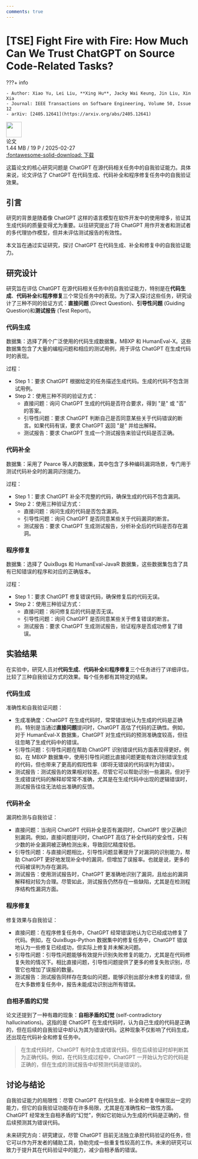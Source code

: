 ```yaml
---
comments: true
---
```


# [TSE] Fight Fire with Fire: How Much Can We Trust ChatGPT on Source Code-Related Tasks?

???+ info

    - Author: Xiao Yu, Lei Liu, **Xing Hu**, Jacky Wai Keung, Jin Liu, Xin Xia
    - Journal: IEEE Transactions on Software Engineering, Volume 50, Issue 12
    - arXiv: [2405.12641](https://arxiv.org/abs/2405.12641)

<div class="card file-block" markdown="1">
<div class="file-icon"><img src="/Note/assets/images/icons/pdf.svg" style="height: 3em;"></div>
<div class="file-body">
<div class="file-title">论文</div>
<div class="file-meta">1.44 MB / 19 P / 2025-02-27</div>
</div>
<a class="down-button" target="_blank" href="/Note/assets/files/science_research/arXiv_2405_12641.pdf" markdown="1">:fontawesome-solid-download: 下载</a>
</div>

这篇论文的核心研究问题是 ChatGPT 在源代码相关任务中的自我验证能力。具体来说，论文评估了 ChatGPT 在代码生成、代码补全和程序修复任务中的自我验证效果。

## 引言

研究的背景是随着像 ChatGPT 这样的语言模型在软件开发中的使用增多，验证其生成代码的质量变得尤为重要。以往研究提出了将 ChatGPT 用作开发者和测试者的多代理协作模型，但并未评估测试报告的有效性。

本文旨在通过实证研究，探讨 ChatGPT 在代码生成、补全和修复中的自我验证能力。

## 研究设计

研究旨在评估 ChatGPT 在源代码相关任务中的自我验证能力，特别是在**代码生成**、**代码补全**和**程序修复**三个常见任务中的表现。为了深入探讨这些任务，研究设计了三种不同的验证方式：**直接问题** (Direct Question)、**引导性问题** (Guiding Question)和**测试报告** (Test Report)。

### 代码生成

数据集：选择了两个广泛使用的代码生成数据集，MBXP 和 HumanEval-X。这些数据集包含了大量的编程问题和相应的测试用例，用于评估 ChatGPT 在生成代码时的表现。

过程：

- Step 1：要求 ChatGPT 根据给定的任务描述生成代码。生成的代码不包含测试用例。
- Step 2：使用三种不同的验证方式：
    - 直接问题：询问 ChatGPT 生成的代码是否符合要求，得到 "是" 或 "否" 的答案。
    - 引导性问题：要求 ChatGPT 判断自己是否同意某些关于代码错误的断言。如果代码有误，要求 ChatGPT 返回 "是" 并给出解释。
    - 测试报告：要求 ChatGPT 生成一个测试报告来验证代码是否正确。
  
### 代码补全

数据集：采用了 Pearce 等人的数据集，其中包含了多种编码漏洞场景，专门用于测试代码补全时的漏洞识别能力。

过程：

- Step 1：要求 ChatGPT 补全不完整的代码，确保生成的代码不包含漏洞。
- Step 2：使用三种验证方式：
    - 直接问题：询问生成的代码是否包含漏洞。
    - 引导性问题：询问 ChatGPT 是否同意某些关于代码漏洞的断言。
    - 测试报告：要求 ChatGPT 生成测试报告，分析补全后的代码是否存在漏洞。
  
### 程序修复

数据集：选择了 QuixBugs 和 HumanEval-JavaR 数据集，这些数据集包含了具有已知错误的程序和对应的正确版本。

过程：

- Step 1：要求 ChatGPT 修复错误代码，确保修复后的代码无误。
- Step 2：使用三种验证方式：
    - 直接问题：询问修复后的代码是否无误。
    - 引导性问题：询问 ChatGPT 是否同意某些关于修复错误的断言。
    - 测试报告：要求 ChatGPT 生成测试报告，验证程序是否成功修复了错误。

## 实验结果

在实验中，研究人员对**代码生成**、**代码补全**和**程序修复**三个任务进行了详细评估，比较了三种自我验证方式的效果。每个任务都有其特定的结果。

### 代码生成

准确性和自我验证问题：

- 生成准确度：ChatGPT 在生成代码时，常常错误地认为生成的代码是正确的。特别是当通过**直接问题**提问时，ChatGPT 高估了代码的正确性。例如，对于 HumanEval-X 数据集，ChatGPT 对生成代码的预测准确度较高，但往往忽略了生成代码中的错误。
- 引导性问题：引导性问题在帮助 ChatGPT 识别错误代码方面表现得更好。例如，在 MBXP 数据集中，使用引导性问题比直接问题更能有效识别错误生成的代码，但也带来了更高的假阳性率（即将无错误的代码误判为错误）。
- 测试报告：测试报告的效果相对较差。尽管它可以帮助识别一些漏洞，但对于生成错误代码的解释却常常不准确，尤其是在生成代码中出现的逻辑错误时，测试报告往往无法给出准确的反馈。

### 代码补全

漏洞检测与自我验证：

- 直接问题：当询问 ChatGPT 代码补全是否有漏洞时，ChatGPT 很少正确识别漏洞。例如，直接问题提问时，ChatGPT 高估了补全代码的安全性，只有少数的补全漏洞被正确检测出来，导致回忆精度较低。
- 引导性问题：与直接问题相比，引导性问题显著提升了对漏洞的识别能力，帮助 ChatGPT 更好地发现补全中的漏洞，但增加了误报率。也就是说，更多的代码被误判为存在漏洞。
- 测试报告：使用测试报告时，ChatGPT 更准确地识别了漏洞，且给出的漏洞解释相对较为合理。尽管如此，测试报告仍然存在一些缺陷，尤其是在检测程序结构性漏洞方面。

### 程序修复

修复效果与自我验证：

- 直接问题：在程序修复任务中，ChatGPT 经常错误地认为它已经成功修复了代码。例如，在 QuixBugs-Python 数据集中的修复任务中，ChatGPT 错误地认为一些修复已经成功，但实际上修复并未解决问题。
- 引导性问题：引导性问题能够有效提升识别失败修复的能力，尤其是在代码修复失败的情况下。相比直接问题，引导性问题提供了更多的修复失败识别，尽管它也增加了误报的数量。
- 测试报告：测试报告同样存在类似的问题，能够识别出部分未修复的错误，但在大多数修复任务中，报告未能成功识别出所有错误。

### 自相矛盾的幻觉

论文还提到了一种有趣的现象：**自相矛盾的幻觉** (self-contradictory hallucinations)。这指的是 ChatGPT 在生成代码时，认为自己生成的代码是正确的，但在后续的自我验证中却认为其为错误代码。这种现象不仅影响了代码生成，还出现在代码补全和修复任务中。

> 在生成代码时，ChatGPT 有时会生成错误代码，但在后续验证时却判断其为正确代码。例如，在代码生成过程中，ChatGPT 一开始认为它的代码是正确的，但在生成的测试报告中却预测代码是错误的。

## 讨论与结论

自我验证能力的局限性：尽管 ChatGPT 在代码生成、补全和修复中展现出一定的能力，但它的自我验证功能存在许多局限，尤其是在准确性和一致性方面。ChatGPT 经常发生自相矛盾的“幻觉”，例如它初始认为生成的代码是正确的，但后续预测其为错误代码。

未来研究方向：研究建议，尽管 ChatGPT 目前无法独立承担代码验证的任务，但它可以作为开发者的辅助工具，协助完成一些重复性较高的工作。未来的研究可以致力于提升其在代码验证中的能力，减少自相矛盾的错误。
